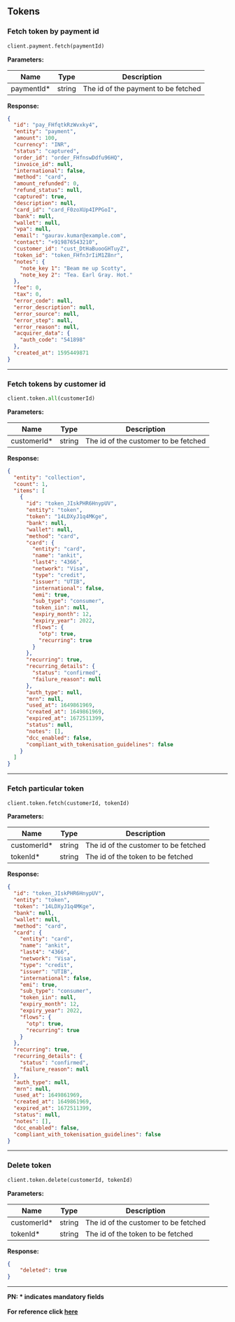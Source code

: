 ## Tokens

### Fetch token by payment id
```py
client.payment.fetch(paymentId)
```

**Parameters:**

| Name          | Type        | Description                                 |
|---------------|-------------|---------------------------------------------|
| paymentId*    | string      | The id of the payment to be fetched |

**Response:**
```json
{
  "id": "pay_FHfqtkRzWvxky4",
  "entity": "payment",
  "amount": 100,
  "currency": "INR",
  "status": "captured",
  "order_id": "order_FHfnswDdfu96HQ",
  "invoice_id": null,
  "international": false,
  "method": "card",
  "amount_refunded": 0,
  "refund_status": null,
  "captured": true,
  "description": null,
  "card_id": "card_F0zoXUp4IPPGoI",
  "bank": null,
  "wallet": null,
  "vpa": null,
  "email": "gaurav.kumar@example.com",
  "contact": "+919876543210",
  "customer_id": "cust_DtHaBuooGHTuyZ",
  "token_id": "token_FHfn3rIiM1Z8nr",
  "notes": {
    "note_key 1": "Beam me up Scotty",
    "note_key 2": "Tea. Earl Gray. Hot."
  },
  "fee": 0,
  "tax": 0,
  "error_code": null,
  "error_description": null,
  "error_source": null,
  "error_step": null,
  "error_reason": null,
  "acquirer_data": {
    "auth_code": "541898"
  },
  "created_at": 1595449871
}
```

-------------------------------------------------------------------------------------------------------

### Fetch tokens by customer id

```py
client.token.all(customerId)
```

**Parameters:**

| Name          | Type        | Description                                 |
|---------------|-------------|---------------------------------------------|
| customerId*          | string      | The id of the customer to be fetched |

**Response:**
```json
{
  "entity": "collection",
  "count": 1,
  "items": [
    {
      "id": "token_JIskPHR6HnypUV",
      "entity": "token",
      "token": "14LDXyJ1q4MKge",
      "bank": null,
      "wallet": null,
      "method": "card",
      "card": {
        "entity": "card",
        "name": "ankit",
        "last4": "4366",
        "network": "Visa",
        "type": "credit",
        "issuer": "UTIB",
        "international": false,
        "emi": true,
        "sub_type": "consumer",
        "token_iin": null,
        "expiry_month": 12,
        "expiry_year": 2022,
        "flows": {
          "otp": true,
          "recurring": true
        }
      },
      "recurring": true,
      "recurring_details": {
        "status": "confirmed",
        "failure_reason": null
      },
      "auth_type": null,
      "mrn": null,
      "used_at": 1649861969,
      "created_at": 1649861969,
      "expired_at": 1672511399,
      "status": null,
      "notes": [],
      "dcc_enabled": false,
      "compliant_with_tokenisation_guidelines": false
    }
  ]
}
```
-------------------------------------------------------------------------------------------------------

### Fetch particular token
```py
client.token.fetch(customerId, tokenId)
```

**Parameters:**

| Name          | Type        | Description                                 |
|---------------|-------------|---------------------------------------------|
| customerId*          | string      | The id of the customer to be fetched |
| tokenId*          | string      | The id of the token to be fetched |

**Response:**
```json
{
  "id": "token_JIskPHR6HnypUV",
  "entity": "token",
  "token": "14LDXyJ1q4MKge",
  "bank": null,
  "wallet": null,
  "method": "card",
  "card": {
    "entity": "card",
    "name": "ankit",
    "last4": "4366",
    "network": "Visa",
    "type": "credit",
    "issuer": "UTIB",
    "international": false,
    "emi": true,
    "sub_type": "consumer",
    "token_iin": null,
    "expiry_month": 12,
    "expiry_year": 2022,
    "flows": {
      "otp": true,
      "recurring": true
    }
  },
  "recurring": true,
  "recurring_details": {
    "status": "confirmed",
    "failure_reason": null
  },
  "auth_type": null,
  "mrn": null,
  "used_at": 1649861969,
  "created_at": 1649861969,
  "expired_at": 1672511399,
  "status": null,
  "notes": [],
  "dcc_enabled": false,
  "compliant_with_tokenisation_guidelines": false
}
```
-------------------------------------------------------------------------------------------------------

### Delete token

```py
client.token.delete(customerId, tokenId)
```

**Parameters:**

| Name          | Type        | Description                                 |
|---------------|-------------|---------------------------------------------|
| customerId*          | string      | The id of the customer to be fetched |
| tokenId*          | string      | The id of the token to be fetched |

**Response:**
```json
{
    "deleted": true
}
```
-------------------------------------------------------------------------------------------------------

**PN: * indicates mandatory fields**
<br>
<br>
**For reference click [here](https://razorpay.com/docs/api/payments/recurring-payments/upi/tokens/)**